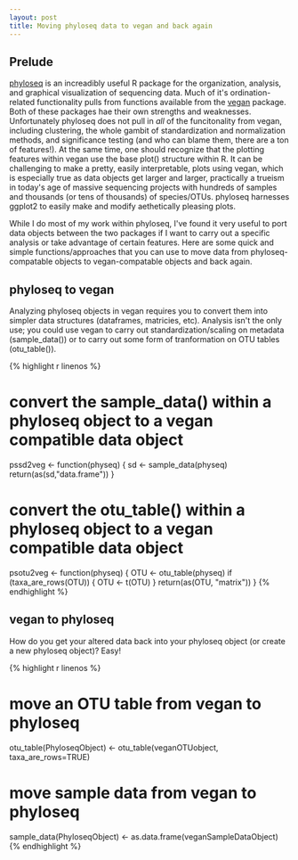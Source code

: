 ```yaml
---
layout: post
title: Moving phyloseq data to vegan and back again
---
```


## Prelude
[phyloseq](https://github.com/joey711/phyloseq) is an increadibly useful R package for the organization, analysis, and graphical visualization of sequencing data. Much of it's ordination-related functionality pulls from functions available from the [vegan](https://cran.r-project.org/web/packages/vegan/index.html) package. Both of these packages hae their own strengths and weaknesses. Unfortunately phyloseq does not pull in *all* of the funcitonality from vegan, including clustering, the whole gambit of standardization and normalization methods, and significance testing (and who can blame them, there are a ton of features!). At the same time, one should recognize that the plotting features within vegan use the base plot() structure within R. It can be challenging to make a pretty, easily interpretable, plots using vegan, which is especially true as data objects get larger and larger, practically a trueism in today's age of massive sequencing projects with hundreds of samples and thousands (or tens of thousands) of species/OTUs. phyloseq harnesses ggplot2 to easily make and modify aethetically pleasing plots. 

While I do most of my work within phyloseq, I've found it very useful to port data objects between the two packages if I want to carry out a specific analysis or take advantage of certain features. Here are some quick and simple functions/approaches that you can use to move data from phyloseq-compatable objects to vegan-compatable objects and back again. 

## phyloseq to vegan   
Analyzing phyloseq objects in vegan requires you to convert them into simpler data structures (dataframes, matricies, etc). Analysis isn't the only use; you could use vegan to carry out standardization/scaling on metadata (sample_data()) or to carry out some form of tranformation on OTU tables (otu_table()). 

{% highlight r linenos %}
# convert the sample_data() within a phyloseq object to a vegan compatible data object
pssd2veg <- function(physeq) {
  sd <- sample_data(physeq)
  return(as(sd,"data.frame"))
}

# convert the otu_table() within a phyloseq object to a vegan compatible data object
psotu2veg <- function(physeq) {
  OTU <- otu_table(physeq)
  if (taxa_are_rows(OTU)) {
    OTU <- t(OTU)
  }
  return(as(OTU, "matrix"))
}
{% endhighlight %}  

## vegan to phyloseq  
How do you get your altered data back into your phyloseq object (or create a new phyloseq object)? Easy! 

{% highlight r linenos %}
# move an OTU table from vegan to phyloseq  
otu_table(PhyloseqObject) <- otu_table(veganOTUobject, taxa_are_rows=TRUE)  
# move sample data from vegan to phyloseq
sample_data(PhyloseqObject) <- as.data.frame(veganSampleDataObject)
{% endhighlight %}  
